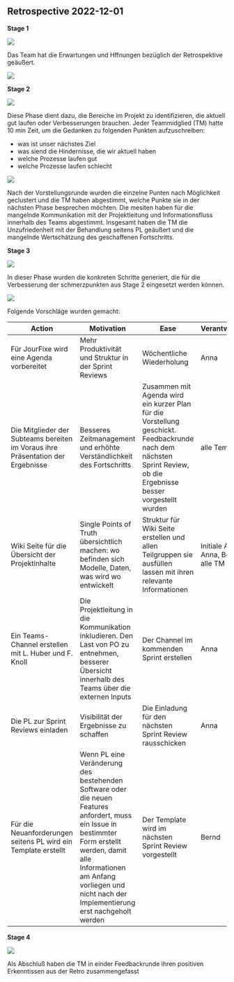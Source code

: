 ## Retrospective 2022-12-01

**Stage 1**

![](https://gitlab.web.fh-kufstein.ac.at/pp-emergo/pp-lorapos/-/raw/main/docs/images/1.PNG)

Das Team hat die Erwartungen und Hffnungen bezüglich der Retrospektive geäußert.

![](https://gitlab.web.fh-kufstein.ac.at/pp-emergo/pp-lorapos/-/raw/main/docs/images/1-results.PNG)

**Stage 2**

![](https://gitlab.web.fh-kufstein.ac.at/pp-emergo/pp-lorapos/-/raw/main/docs/images/2.PNG)

Diese Phase dient dazu, die Bereiche im Projekt zu identifizieren, die aktuell gut laufen oder Verbesserungen brauchen. Jeder Teammidglied (TM) hatte 10 min Zeit, um die Gedanken zu folgenden Punkten aufzuschreiben:
- was ist unser nächstes Ziel
- was siend die Hindernisse, die wir aktuell haben
- welche Prozesse laufen gut
- welche Prozesse laufen schlecht

![](https://gitlab.web.fh-kufstein.ac.at/pp-emergo/pp-lorapos/-/raw/main/docs/images/2-results.PNG)

Nach der Vorstellungsrunde wurden die einzelne Punten nach Möglichkeit geclustert und  die TM haben abgestimmt, welche Punkte sie in der nächsten Phase besprechen möchten. Die mesiten haben für die mangelnde Kommunikation mit der Projektleitung und Informationsfluss innerhalb des Teams abgestimmt. Insgesamt haben die TM die Unzufriedenheit mit der Behandlung seitens PL geäußert und die mangelnde Wertschätzung des geschaffenen Fortschritts.

**Stage 3**

![](https://gitlab.web.fh-kufstein.ac.at/pp-emergo/pp-lorapos/-/raw/main/docs/images/3-2.PNG)

In dieser Phase wurden die konkreten Schritte generiert, die für die Verbesserung der schmerzpunkten aus Stage 2 eingesetzt werden können.

![](https://gitlab.web.fh-kufstein.ac.at/pp-emergo/pp-lorapos/-/raw/main/docs/images/3-2_results.PNG)

Folgende Vorschläge wurden gemacht:

| Action      | Motivation | Ease | Verantwortliche*r
| ----------- | ---------- | -------- | ----- |
| Für JourFixe wird eine Agenda vorbereitet | Mehr Produktivität und Struktur in der Sprint Reviews | Wöchentliche Wiederholung | Anna |
| Die Mitglieder der Subteams bereiten im Voraus ihre Präsentation der Ergebnisse | Besseres Zeitmanagement und erhöhte Verständlichkeit des Fortschritts | Zusammen mit Agenda wird ein kurzer Plan für die Vorstellung geschickt. Feedbackrunde nach dem nächsten Sprint Review, ob die Ergebnisse besser vorgestellt wurden | alle Temmitglieder |
| Wiki Seite für die Übersicht der Projektinhalte | Single Points of Truth übersichtlich machen: wo befinden sich Modelle, Daten, was wird wo entwickelt | Struktur für Wiki Seite erstellen und allen Teilgruppen sie ausfüllen lassen mit ihren relevante Informationen | Initiale Anlegung - Anna, Befüllung - alle TM |
| Ein Teams-Channel erstellen mit L. Huber und F. Knoll | Die Projektleitung in die Kommunikation inkludieren. Den Last von PO zu entnehmen, besserer Übersicht innerhalb des Teams über die externen Inputs | Der Channel im kommenden Sprint erstellen | Anna |
| Die PL zur Sprint Reviews einladen | Visibilität der Ergebnisse zu schaffen | Die Einladung für den nächsten Sprint Review rausschicken | Anna |
| Für die Neuanforderungen seitens PL wird ein Template erstellt | Wenn PL eine Veränderung des bestehenden Software oder die neuen Features anfordert, muss ein Issue in bestimmter Form erstellt werden, damit alle Informationen am Anfang vorliegen und nicht nach der Implementierung erst nachgeholt werden | Der Template wird im nächsten Sprint Review vorgestellt | Bernd |

**Stage 4**

![](https://gitlab.web.fh-kufstein.ac.at/pp-emergo/pp-lorapos/-/raw/main/docs/images/5.PNG)

Als Abschluß haben die TM in einder Feedbackrunde ihren positiven Erkenntissen aus der Retro zusammengefasst

